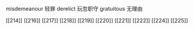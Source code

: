 




misdemeanour 轻罪
derelict 玩忽职守
gratuitous 无理由

[[214]]
[[216]]
[[217]]
[[218]]
[[219]]
[[220]]
[[221]]
[[222]]
[[224]]
[[225]]